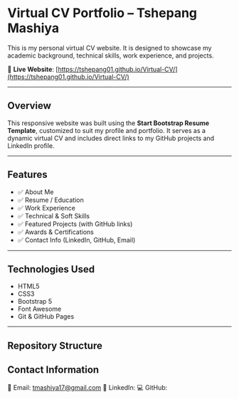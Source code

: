 # Virtual CV Portfolio – Tshepang Mashiya

This is my personal virtual CV website. It is designed to showcase my academic background, technical skills, work experience, and projects.

🔗 **Live Website**: [https://tshepang01.github.io/Virtual-CV/](https://tshepang01.github.io/Virtual-CV/)

---

## Overview

This responsive website was built using the **Start Bootstrap Resume Template**, customized to suit my profile and portfolio. It serves as a dynamic virtual CV and includes direct links to my GitHub projects and LinkedIn profile.

---

## Features

- ✅ About Me
- ✅ Resume / Education
- ✅ Work Experience
- ✅ Technical & Soft Skills
- ✅ Featured Projects (with GitHub links)
- ✅ Awards & Certifications
- ✅ Contact Info (LinkedIn, GitHub, Email)

---

## Technologies Used

- HTML5
- CSS3
- Bootstrap 5
- Font Awesome
- Git & GitHub Pages

---

## Repository Structure

## Contact Information
📧 Email: tmashiya17@gmail.com
💼 LinkedIn: 
💻 GitHub: 